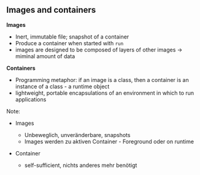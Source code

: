 ## Images and containers

<strong>Images</strong>

* Inert, immutable file; snapshot of a container
* Produce a container when started with `run`
* images are designed to be composed of layers of other images -> miminal amount of data

<strong>Containers</strong>

* Programming metaphor: if an image is a class, then a container is an instance of a class - a runtime object
* lightweight, portable encapsulations of an environment in which to run applications

Note:
* Images
  * Unbeweglich, unveränderbare, snapshots
  * Images werden zu aktiven Container - Foreground oder on runtime

* Container
  * self-sufficient, nichts anderes mehr benötigt
